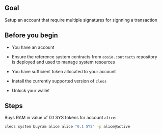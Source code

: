 ## Goal

Setup an account that require multiple signatures for signning a transaction

## Before you begin

* You have an account

* Ensure the reference system contracts from `eosio.contracts` repository is deployed and used to manage system resources

* You have sufficient token allocated to your account

* Install the currently supported version of `cleos`

* Unlock your wallet

## Steps

Buys RAM in value of 0.1 SYS tokens for account `alice`:

```sh
cleos system buyram alice alice "0.1 SYS" -p alice@active
```